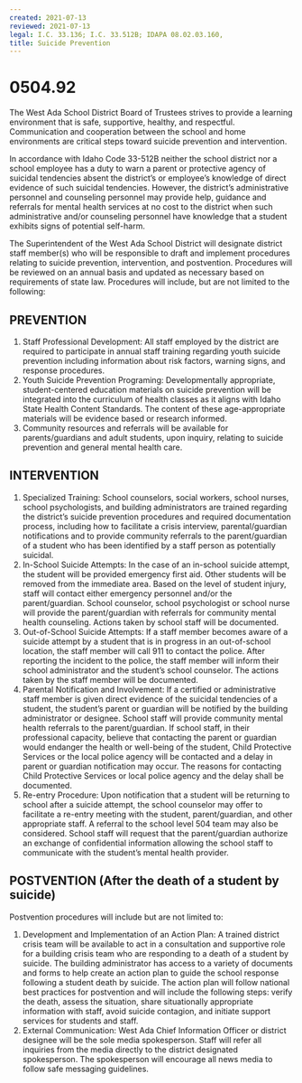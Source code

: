 ```yaml
---
created: 2021-07-13
reviewed: 2021-07-13
legal: I.C. 33.136; I.C. 33.512B; IDAPA 08.02.03.160,
title: Suicide Prevention
---
```


# 0504.92 

The West Ada School District Board of Trustees strives to provide a learning environment that is safe, supportive, healthy, and respectful. Communication and cooperation between the school and home environments are critical steps toward suicide prevention and intervention.

In accordance with Idaho Code 33-512B neither the school district nor a school employee has a duty to warn a parent or protective agency of suicidal tendencies absent the district’s or employee’s knowledge of direct evidence of such suicidal tendencies. However, the district’s administrative personnel and counseling personnel may provide help, guidance and referrals for mental health services at no cost to the district when such administrative and/or counseling personnel have knowledge that a student exhibits signs of potential self-harm.

The Superintendent of the West Ada School District will designate district staff member(s) who will be responsible to draft and implement procedures relating to suicide prevention, intervention, and postvention. Procedures will be reviewed on an annual basis and updated as necessary based on requirements of state law. Procedures will include, but are not limited to the following:

## PREVENTION
1. Staff Professional Development: All staff employed by the district are required to participate in annual staff training regarding youth suicide prevention including information about risk factors, warning signs, and response procedures.
1. Youth Suicide Prevention Programing: Developmentally appropriate, student-centered education materials on suicide prevention will be integrated into the curriculum of health classes as it aligns with Idaho State Health Content Standards. The content of these age-appropriate materials will be evidence based or research informed.
1. Community resources and referrals will be available for parents/guardians and adult students, upon inquiry, relating to suicide prevention and general mental health care.

## INTERVENTION
1. Specialized Training: School counselors, social workers, school nurses, school psychologists, and building administrators are trained regarding the district’s suicide prevention procedures and required documentation process, including how to facilitate a crisis interview, parental/guardian notifications and to provide community referrals to the parent/guardian of a student who has been identified by a staff person as potentially suicidal.
2. In-School Suicide Attempts: In the case of an in-school suicide attempt, the student will be provided emergency first aid. Other students will be removed from the immediate area. Based on the level of student injury, staff will contact either emergency personnel and/or the parent/guardian. School counselor, school psychologist or school nurse will provide the parent/guardian with referrals for community mental health counseling. Actions taken by school staff will be documented.
3. Out-of-School Suicide Attempts: If a staff member becomes aware of a suicide attempt by a student that is in progress in an out-of-school location, the staff member will call 911 to contact the police. After reporting the incident to the police, the staff member will inform their school administrator and the student’s school counselor. The actions taken by the staff member will be documented.
4. Parental Notification and Involvement: If a certified or administrative staff member is given direct evidence of the suicidal tendencies of a student, the student’s parent or guardian will be notified by the building administrator or designee. School staff will provide community mental health referrals to the parent/guardian. If school staff, in their professional capacity, believe that contacting the parent or guardian would endanger the health or well-being of the student, Child Protective Services or the local police agency will be contacted and a delay in parent or guardian notification may occur. The reasons for contacting Child Protective Services or local police agency and the delay shall be documented.
5. Re-entry Procedure: Upon notification that a student will be returning to school after a suicide attempt, the school counselor may offer to facilitate a re-entry meeting with the student, parent/guardian, and other appropriate staff. A referral to the school level 504 team may also be considered. School staff will request that the parent/guardian authorize an exchange of confidential information allowing the school staff to communicate with the student’s mental health provider.

## POSTVENTION (After the death of a student by suicide)
Postvention procedures will include but are not limited to:

1. Development and Implementation of an Action Plan: A trained district crisis team will be available to act in a consultation and supportive role for a building crisis team who are responding to a death of a student by suicide. The building administrator has access to a variety of documents and forms to help create an action plan to guide the school response following a student death by suicide. The action plan will follow national best practices for postvention and will include the following steps: verify the death, assess the situation, share situationally appropriate information with staff, avoid suicide contagion, and initiate support services for students and staff.
1. External Communication: West Ada Chief Information Officer or district designee will be the sole media spokesperson. Staff will refer all inquiries from the media directly to the district designated spokesperson. The spokesperson will encourage all news media to follow safe messaging guidelines.




